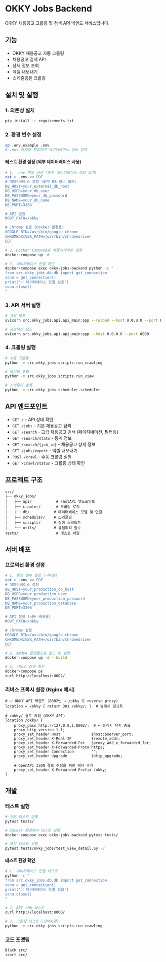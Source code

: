 # OKKY Jobs Backend

OKKY 채용공고 크롤링 및 검색 API 백엔드 서비스입니다.

## 기능

- OKKY 채용공고 자동 크롤링
- 채용공고 검색 API
- 상세 정보 조회
- 엑셀 내보내기
- 스케줄링된 크롤링

## 설치 및 실행

### 1. 의존성 설치

```bash
pip install -r requirements.txt
```

### 2. 환경 변수 설정

```bash
cp .env.example .env
# .env 파일을 편집하여 데이터베이스 정보 입력
```

#### 테스트 환경 설정 (외부 데이터베이스 사용)

```bash
# 1. .env 파일 생성 (외부 데이터베이스 정보 입력)
cat > .env << EOF
# 데이터베이스 설정 (외부 DB 정보 입력)
DB_HOST=your_external_db_host
DB_USER=your_db_user
DB_PASSWORD=your_db_password
DB_NAME=your_db_name
DB_PORT=3306

# API 설정
ROOT_PATH=/okky

# Chrome 설정 (Docker 환경용)
GOOGLE_BIN=/usr/bin/google-chrome
CHROMEDRIVER_PATH=/usr/bin/chromedriver
EOF

# 2. Docker Compose로 애플리케이션 실행
docker-compose up -d

# 3. 데이터베이스 연결 확인
docker-compose exec okky-jobs-backend python -c "
from src.okky_jobs.db.db import get_connection
conn = get_connection()
print('✅ 데이터베이스 연결 성공')
conn.close()
"
```

### 3. API 서버 실행

```bash
# 개발 모드
uvicorn src.okky_jobs.api.api_main:app --reload --host 0.0.0.0 --port 8000

# 프로덕션 모드
uvicorn src.okky_jobs.api.api_main:app --host 0.0.0.0 --port 8000
```

### 4. 크롤링 실행

```bash
# 수동 크롤링
python -m src.okky_jobs.scripts.run_crawling

# 데이터 조회
python -m src.okky_jobs.scripts.run_view

# 스케줄러 실행
python -m src.okky_jobs.scheduler.scheduler
```

## API 엔드포인트

- `GET /` - API 상태 확인
- `GET /jobs` - 기본 채용공고 검색
- `GET /search` - 고급 채용공고 검색 (페이지네이션, 필터링)
- `GET /search/stats` - 통계 정보
- `GET /search/{job_id}` - 채용공고 상세 정보
- `GET /jobs/export` - 엑셀 내보내기
- `POST /crawl` - 수동 크롤링 실행
- `GET /crawl/status` - 크롤링 상태 확인

## 프로젝트 구조

```
src/
├── okky_jobs/
│   ├── api/           # FastAPI 엔드포인트
│   ├── crawler/       # 크롤링 로직
│   ├── db/           # 데이터베이스 모델 및 연결
│   ├── scheduler/    # 스케줄링
│   ├── scripts/      # 실행 스크립트
│   └── utils/        # 유틸리티 함수
tests/                 # 테스트 파일
```

## 서버 배포

### 프로덕션 환경 설정

```bash
# 1. 환경 변수 설정 (서버용)
cat > .env << EOF
# 데이터베이스 설정
DB_HOST=your_production_db_host
DB_USER=your_production_user
DB_PASSWORD=your_production_password
DB_NAME=your_production_database
DB_PORT=3306

# API 설정 (서버 배포용)
ROOT_PATH=/okky

# Chrome 설정
GOOGLE_BIN=/usr/bin/google-chrome
CHROMEDRIVER_PATH=/usr/bin/chromedriver
EOF

# 2. amd64 플랫폼으로 빌드 및 실행
docker-compose up -d --build

# 3. 서비스 상태 확인
docker-compose ps
curl http://localhost:8002/
```

### 리버스 프록시 설정 (Nginx 예시)

```nginx
# ✅ OKKY API 백엔드 (8002번 → /okky 로 reverse proxy)
location = /okky { return 301 /okky/; }  # 슬래시 정규화

# /okky/ 경로 처리 (OKKY API)
location /okky/ {
    proxy_pass http://127.0.0.1:8002/;  # ← 슬래시 유지 중요
    proxy_http_version 1.1;
    proxy_set_header Host              $host:$server_port;
    proxy_set_header X-Real-IP         $remote_addr;
    proxy_set_header X-Forwarded-For   $proxy_add_x_forwarded_for;
    proxy_set_header X-Forwarded-Proto https;
    proxy_set_header Connection        "";
    proxy_set_header Upgrade           $http_upgrade;

    # OpenAPI JSON 경로 수정을 위한 헤더 추가
    proxy_set_header X-Forwarded-Prefix /okky;
}
```

## 개발

### 테스트 실행

```bash
# 기본 테스트 실행
pytest tests/

# Docker 환경에서 테스트 실행
docker-compose exec okky-jobs-backend pytest tests/

# 특정 테스트 실행
pytest tests/okky_jobs/test_view_detail.py -v
```

#### 테스트 환경 확인

```bash
# 1. 데이터베이스 연결 테스트
python -c "
from src.okky_jobs.db.db import get_connection
conn = get_connection()
print('✅ 데이터베이스 연결 성공')
conn.close()
"

# 2. API 서버 테스트
curl http://localhost:8000/

# 3. 크롤링 테스트 (선택사항)
python -m src.okky_jobs.scripts.run_crawling
```

### 코드 포맷팅

```bash
black src/
isort src/
```
